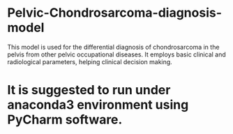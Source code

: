 # Pelvic-Chondrosarcoma-diagnosis-model
This model is used for the differential diagnosis of chondrosarcoma in the pelvis from other pelvic occupational diseases. It employs basic clinical and radiological parameters, helping clinical decision making. 
# It is suggested to run under anaconda3 environment using PyCharm software.   
